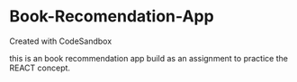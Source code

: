 # Book-Recomendation-App
Created with CodeSandbox

this is an book recommendation app build as an assignment to practice the REACT concept.

